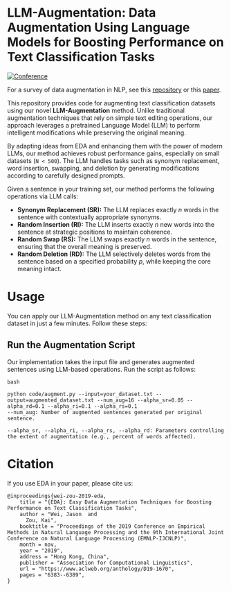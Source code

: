 # LLM-Augmentation: Data Augmentation Using Language Models for Boosting Performance on Text Classification Tasks
[![Conference](http://img.shields.io/badge/EMNLP-2025-4b44ce.svg)](https://arxiv.org/abs/1901.11196)

For a survey of data augmentation in NLP, see this [repository](https://github.com/styfeng/DataAug4NLP/blob/main/README.md) or this [paper](http://arxiv.org/abs/2105.03075).

This repository provides code for augmenting text classification datasets using our novel **LLM-Augmentation** method. Unlike traditional augmentation techniques that rely on simple text editing operations, our approach leverages a pretrained Language Model (LLM) to perform intelligent modifications while preserving the original meaning.


By adapting ideas from EDA and enhancing them with the power of modern LLMs, our method achieves robust performance gains, especially on small datasets (`N < 500`). The LLM handles tasks such as synonym replacement, word insertion, swapping, and deletion by generating modifications according to carefully designed prompts.

Given a sentence in your training set, our method performs the following operations via LLM calls:

- **Synonym Replacement (SR):** The LLM replaces exactly *n* words in the sentence with contextually appropriate synonyms.
- **Random Insertion (RI):** The LLM inserts exactly *n* new words into the sentence at strategic positions to maintain coherence.
- **Random Swap (RS):** The LLM swaps exactly *n* words in the sentence, ensuring that the overall meaning is preserved.
- **Random Deletion (RD):** The LLM selectively deletes words from the sentence based on a specified probability *p*, while keeping the core meaning intact.



# Usage

You can apply our LLM-Augmentation method on any text classification dataset in just a few minutes. Follow these steps:
## Run the Augmentation Script
Our implementation takes the input file and generates augmented sentences using LLM-based operations. Run the script as follows:
```
bash

python code/augment.py --input=your_dataset.txt --output=augmented_dataset.txt --num_aug=16 --alpha_sr=0.05 --alpha_rd=0.1 --alpha_ri=0.1 --alpha_rs=0.1
--num_aug: Number of augmented sentences generated per original sentence.

--alpha_sr, --alpha_ri, --alpha_rs, --alpha_rd: Parameters controlling the extent of augmentation (e.g., percent of words affected).
```
# Citation
If you use EDA in your paper, please cite us:
```
@inproceedings{wei-zou-2019-eda,
    title = "{EDA}: Easy Data Augmentation Techniques for Boosting Performance on Text Classification Tasks",
    author = "Wei, Jason  and
      Zou, Kai",
    booktitle = "Proceedings of the 2019 Conference on Empirical Methods in Natural Language Processing and the 9th International Joint Conference on Natural Language Processing (EMNLP-IJCNLP)",
    month = nov,
    year = "2019",
    address = "Hong Kong, China",
    publisher = "Association for Computational Linguistics",
    url = "https://www.aclweb.org/anthology/D19-1670",
    pages = "6383--6389",
}
```



